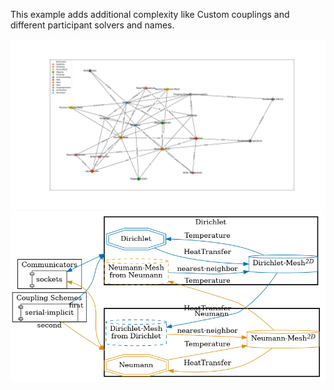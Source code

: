This example adds additional complexity like Custom couplings and different participant solvers and names.

![](config_graph.png)
![](image.png)
